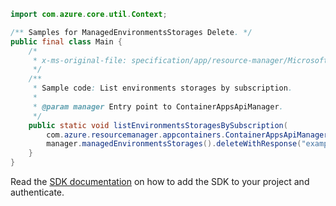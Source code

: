 ```java
import com.azure.core.util.Context;

/** Samples for ManagedEnvironmentsStorages Delete. */
public final class Main {
    /*
     * x-ms-original-file: specification/app/resource-manager/Microsoft.App/preview/2022-01-01-preview/examples/ManagedEnvironmentsStorages_Delete.json
     */
    /**
     * Sample code: List environments storages by subscription.
     *
     * @param manager Entry point to ContainerAppsApiManager.
     */
    public static void listEnvironmentsStoragesBySubscription(
        com.azure.resourcemanager.appcontainers.ContainerAppsApiManager manager) {
        manager.managedEnvironmentsStorages().deleteWithResponse("examplerg", "managedEnv", "jlaw-demo1", Context.NONE);
    }
}
```

Read the [SDK documentation](https://github.com/Azure/azure-sdk-for-java/blob/azure-resourcemanager-appcontainers_1.0.0-beta.1/sdk/appcontainers/azure-resourcemanager-appcontainers/README.md) on how to add the SDK to your project and authenticate.
